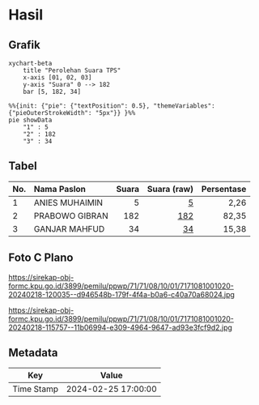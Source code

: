 # Hasil

## Grafik

```mermaid
xychart-beta
    title "Perolehan Suara TPS"
    x-axis [01, 02, 03]
    y-axis "Suara" 0 --> 182
    bar [5, 182, 34]
```

```mermaid
%%{init: {"pie": {"textPosition": 0.5}, "themeVariables": {"pieOuterStrokeWidth": "5px"}} }%%
pie showData
    "1" : 5
    "2" : 182
    "3" : 34
```

## Tabel

| No. | Nama Paslon    | Suara | Suara (raw) | Persentase |
|:--- |:-------------- | -----:| -----------:| ----------:|
| 1   | ANIES MUHAIMIN | 5     | [5][p-1]    | 2,26       |
| 2   | PRABOWO GIBRAN | 182   | [182][p-2]  | 82,35      |
| 3   | GANJAR MAHFUD  | 34    | [34][p-3]   | 15,38      |


[p-1]: https://github.com/gigit-pemilu/pemilu-2024-71-sulawesi-utara/blob/main/pilpres/hitung-suara/sub/71-sulawesi-utara/sub/71-kota-manado/sub/08-mapanget/sub/1001-paniki-bawah/sub/020-tps/sub/paslon-1.txt
[p-2]: https://github.com/gigit-pemilu/pemilu-2024-71-sulawesi-utara/blob/main/pilpres/hitung-suara/sub/71-sulawesi-utara/sub/71-kota-manado/sub/08-mapanget/sub/1001-paniki-bawah/sub/020-tps/sub/paslon-2.txt
[p-3]: https://github.com/gigit-pemilu/pemilu-2024-71-sulawesi-utara/blob/main/pilpres/hitung-suara/sub/71-sulawesi-utara/sub/71-kota-manado/sub/08-mapanget/sub/1001-paniki-bawah/sub/020-tps/sub/paslon-3.txt

## Foto C Plano

https://sirekap-obj-formc.kpu.go.id/3899/pemilu/ppwp/71/71/08/10/01/7171081001020-20240218-120035--d946548b-179f-4f4a-b0a6-c40a70a68024.jpg

https://sirekap-obj-formc.kpu.go.id/3899/pemilu/ppwp/71/71/08/10/01/7171081001020-20240218-115757--11b06994-e309-4964-9647-ad93e3fcf9d2.jpg


## Metadata

| Key        | Value               |
| ---------- | ------------------- |
| Time Stamp | 2024-02-25 17:00:00 |



